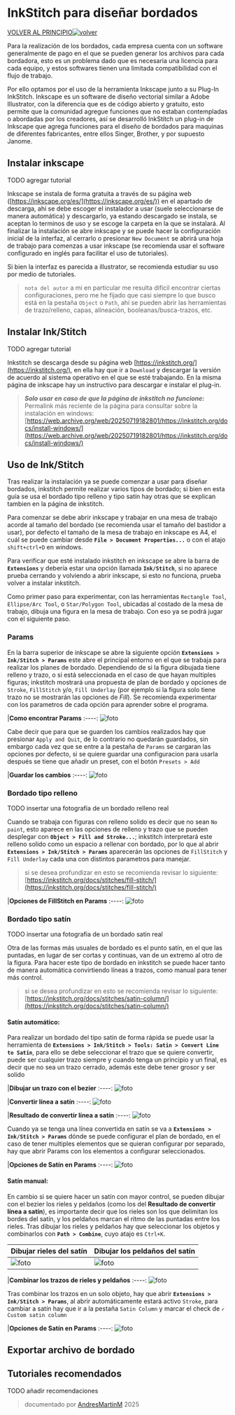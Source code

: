 # InkStitch para diseñar bordados

[VOLVER AL PRINCIPIO](/../..)[![volver](https://web.archive.org/web/20090723231316/http://www.geocities.com/empordanacio/back.gif)](/../..)

Para la realización de los bordados, cada empresa cuenta con un software generalmente de pago en el que se pueden generar los archivos para cada bordadora, esto es un problema dado que es necesaria una licencia para cada equipo, y estos softwares tienen una limitada compatibilidad con el flujo de trabajo.

Por ello optamos por el uso de la herramienta Inkscape junto a su Plug-In InkStitch. Inkscape es un software de diseño vectorial similar a Adobe Illustrator, con la diferencia que es de código abierto y gratuito, esto permite que la comunidad agregue funciones que no estaban contempladas o abordadas por los creadores, así se desarrolló InkStitch un plug-in de Inkscape que agrega funciones para el diseño de bordados para maquinas de diferentes fabricantes, entre ellos Singer, Brother, y por supuesto Janome.

## Instalar inkscape

TODO agregar tutorial

Inkscape se instala de forma gratuita a través de su página web ([https://inkscape.org/es/](https://inkscape.org/es/)) en el apartado de descarga, ahí se debe escoger el instalador a usar (suele seleccionarse de manera automática) y descargarlo, ya estando descargado se instala, se aceptan lo terminos de uso y se escoge la carpeta en la que se instalará. Al finalizar la instalación se abre inkscape y se puede hacer la configuración inicial de la interfaz, al cerrarlo o presionar `New Document` se abrirá una hoja de trabajo para comenzas a usar inkscape (se recomienda usar el software configurado en inglés para facilitar el uso de tutoriales).

Si bien la interfaz es parecida a illustrator, se recomienda estudiar su uso por medio de tutoriales.

> `nota del autor` a mi en particular me resulta difícil encontrar ciertas configuraciones, pero me he fijado que casi siempre lo que busco está en la pestaña `Object` o `Path`, ahí se pueden abrir las herramientas de trazo/relleno, capas, alineación, booleanas/busca-trazos, etc.

## Instalar Ink/Stitch

TODO agregar tutorial

Inkstitch se descarga desde su página web [https://inkstitch.org/](https://inkstitch.org/), en ella hay que ir a `Download` y descargar la versión de acuerdo al sistema operativo en el que se esté trabajando. En la misma página de inkscape hay un instructivo para descargar e instalar el plug-in.

> ***Solo usar en caso de que la página de inkstitch no funcione:***
Permalink más reciente de la página para consultar sobre la instalación en windows: [https://web.archive.org/web/20250719182801/https://inkstitch.org/docs/install-windows/](https://web.archive.org/web/20250719182801/https://inkstitch.org/docs/install-windows/)


## Uso de Ink/Stitch

Tras realizar la instalación ya se puede comenzar a usar para diseñar bordados, inkstitch permite realizar varios tipos de bordado; si bien en esta guía se usa el bordado tipo relleno y tipo satín hay otras que se explican tambien en la página de inkstitch.

Para comenzar se debe abrir inkscape y trabajar en una mesa de trabajo acorde al tamaño del bordado (se recomienda usar el tamaño del bastidor a usar), por defecto el tamaño de la mesa de trabajo en inkscape es A4, el cuál se puede cambiar desde **`File > Document Properties...`** o con el atajo `shift+ctrl+D` en windows.

Para verificar que esté instalado inkstitch en inkscape se abre la barra de **`Extensions`** y debería estar una opción llamada **`Ink/Stitch`**, si no aparece prueba cerrando y volviendo a abrir inkscape, si esto no funciona, prueba volver a instalar inkstitch.

Como primer paso para experimentar, con las herramientas `Rectangle Tool`, `Ellipse/Arc Tool`, o `Star/Polygon Tool`, ubicadas al costado de la mesa de trabajo, dibuja una figura en la mesa de trabajo. Con eso ya se podrá jugar con el siguiente paso.

### Params

En la barra superior de inkscape se abre la siguiente opción **`Extensions > Ink/Stitch > Params`** este abre el principal entorno en el que se trabaja para realizar los planes de bordado. Dependiendo de si la figura dibujada tiene relleno y trazo, o si está seleccionada en el caso de que hayan multiples figuras; inkstitch mostrará una propuesta de plan de bordado y opciones de `Stroke`, `FillStitch` y/o, `Fill Underlay` (por ejemplo si la figura solo tiene trazo no se mostrarán las opciones de *Fill*). Se recomienda experimentar con los parametros de cada opción para aprender sobre el programa.

|**Como encontrar Params**
:----:
![foto](img/params.png)

Cabe decir que para que se guarden los cambios realizados hay que presionar `Apply and Quit`, de lo contrario no quedarán guardados, sin embargo cada vez que se entre a la pestaña de `Params` se cargaran las opciones por defecto, si se quiere guardar una configuracion para usarla después se tiene que añadir un preset, con el botón `Presets > Add`

|**Guardar los cambios**
:----:
![foto](img/apply.png)

### Bordado tipo relleno

TODO insertar una fotografia de un bordado relleno real

Cuando se trabaja con figuras con relleno solido es decir que no sean `No paint`, esto aparece en las opciones de relleno y trazo que se pueden desplegar con **`Object > Fill and Stroke...`**; inkstitch interpretará este relleno solido como un espacio a rellenar con bordado, por lo que al abrir **`Extensions > Ink/Stitch > Params`** aparecerán las opciones de `FillStitch` y `Fill Underlay` cada una con distintos parametros para manejar.

> si se desea profundizar en esto se recomienda revisar lo siguiente: [https://inkstitch.org/docs/stitches/fill-stitch/](https://inkstitch.org/docs/stitches/fill-stitch/)

|**Opciones de FillStitch en Params**
:----:
![foto](img/fill.png)

### Bordado tipo satín

TODO insertar una fotografia de un bordado satin real

Otra de las formas más usuales de bordado es el punto satín, en el que las puntadas, en lugar de ser cortas y continuas, van de un extremo al otro de la figura. Para hacer este tipo de bordado en inkstitch se puede hacer tanto de manera automática convirtiendo líneas a trazos, como manual para tener más control.

> si se desea profundizar en esto se recomienda revisar lo siguiente: [https://inkstitch.org/docs/stitches/satin-column/](https://inkstitch.org/docs/stitches/satin-column/)

#### Satín automático:

Para realizar un bordado del tipo satín de forma rápida se puede usar la herramienta de **`Extensions > Ink/Stitch > Tools: Satin > Convert Line to Satin`**, para ello se debe seleccionar el trazo que se quiere convertir, puede ser cualquier trazo siempre y cuando tenga un principio y un final, es decir que no sea un trazo cerrado, además este debe tener grosor y ser solido

|**Dibujar un trazo con el bezier**
:----:
![foto](img/bezier.png)

|**Convertir línea a satín**
:----:
![foto](img/line-satin.png)

|**Resultado de convertir línea a satín**
:----:
![foto](img/easy-satin.png)

Cuando ya se tenga una línea convertida en satín se va a **`Extensions > Ink/Stitch > Params`** dónde se puede configurar el plan de bordado, en el caso de tener multiples elementos que se quieran configurar por separado, hay que abrir Params con los elementos a configurar seleccionados.

|**Opciones de Satín en Params**
:----:
![foto](img/easy-satin-params.png)

#### Satín manual:

En cambio si se quiere hacer un satín con mayor control, se pueden dibujar con el bezier los rieles y peldaños (como los del **Resultado de convertir línea a satín**), es importante decir que los rieles son los que delimitan los bordes del satín, y los peldaños marcan el rítmo de las puntadas entre los rieles. Tras dibujar los rieles y peldaños hay que seleccionar los objetos y combinarlos  con **`Path > Combine`**, cuyo atajo es `Ctrl+K`.

|**Dibujar rieles del satín**|**Dibujar los peldaños del satín**|
---|---
|![foto](img/manual1.png)|![foto](img/manual2.png)|

|**Combinar los trazos de rieles y peldaños**
:----:
![foto](img/combinar.png)

Tras combinar los trazos en un solo objeto, hay que abrir **`Extensions > Ink/Stitch > Params`**, al abrir automáticamente estará activo `Stroke`, para cambiar a satín hay que ir a la pestaña `Satin Column` y marcar el check de `✓ Custom satin column`

|**Opciones de Satín en Params**
:----:
![foto](img/manual-params.png)

## Exportar archivo de bordado



## Tutoriales recomendados

TODO añadir recomendaciones

>documentado por [AndresMartinM](https://github.com/AndresMartinM) 2025